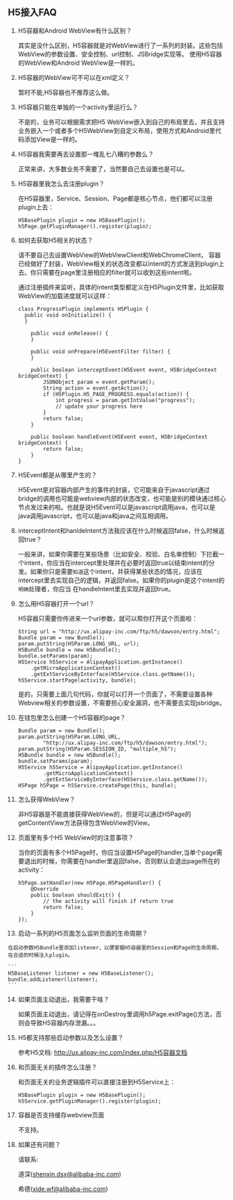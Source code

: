 ## H5接入FAQ

1.  H5容器和Android WebView有什么区别？

    其实是没什么区别，H5容器就是对WebView进行了一系列的封装。这些包括WebView的参数设置、安全控制、url控制、JSBridge实现等。
    使用H5容器的WebView和Android WebView是一样的。

2.  H5容器的WebView可不可以在xml定义？

    暂时不能,H5容器也不推荐这么做。

3.  H5容器只能在单独的一个activity里运行么？
    
    不是的，业务可以根据需求把H5 WebView嵌入到自己的布局里去，并且支持业务嵌入一个或者多个H5WebView到自定义布局，使用方式和Android里代码添加View是一样的。

4.  H5容器我需要再去设置那一堆乱七八糟的参数么？

    正常来讲，大多数业务不需要了，当然要自己去设置也是可以。

5.  H5容器里我怎么去注册plugin？
    
    在H5容器里，Service、Session、Page都是核心节点，他们都可以注册plugin上去：

    ```
	H5BasePlugin plugin = new H5BasePlugin();
	h5Page.getPluginManager().register(plugin);
	```

6.  如何去获取H5相关的状态？
    
    请不要自己去设置WebView的WebViewClient和WebChromeClient， 容器已经做好了封装，WebView相关的状态改变都以intent的方式发送到plugin上去。你只需要在page里注册相应的filter就可以收到这些intent啦。
    
    通过注册插件来监听，具体的intent类型都定义在H5Plugin文件里，比如获取WebView的加载进度就可以这样：
    
    ```
    class ProgressPlugin implements H5Plugin {
      public void onInitialize() {  
      }

		public void onRelease() {
		}
		
		public void onPrepare(H5EventFilter filter) {
		}
		
		public boolean interceptEvent(H5Event event, H5BridgeContext bridgeContext) {
			JSONObject param = event.getParam();
			String action = event.getAction();
			if (H5Plugin.H5_PAGE_PROGRESS.equals(action)) {
				int progress = param.getIntValue("progress");
				// update your progress here
			}
			return false;
		}
		
		public boolean handleEvent(H5Event event, H5BridgeContext bridgeContext) {
			return false;
		}
	}
    ```
7.  H5Event都是从哪里产生的？

    H5Event是对容器内部产生的事件的封装，它可能来自于javascript通过bridge的调用也可能是webview内部的状态改变，也可能是别的模块通过核心节点发过来的啦。也就是说H5Event可以是javascript调用java，也可以是java调用javascript，也可以是java和java之间互相调用。

8.  interceptIntent和hanldeIntent方法我应该在什么时候返回false，什么时候返回true？

    一般来讲，如果你需要在某些场景（比如安全、校验、白名单控制）下拦截一个intent，你应当在intercept里处理并在必要时返回true以结束intent的分发。如果你只是需要`知道`这个intent，并获得某些状态的情况，应该在intercept里去实现自己的逻辑，并返回false。如果你的plugin是这个intent的`明确`处理者，你应当
    在handleIntent里去实现并返回true。
    
9. 怎么用H5容器打开一个url？
    
    H5容器只需要你传进来一个url参数，就可以帮你打开这个页面啦：
    
    ```
    String url = "http://ux.alipay-inc.com/ftp/h5/dawson/entry.html";
    Bundle param = new Bundle();
    param.putString(H5Param.LONG_URL, url);
    H5Bundle bundle = new H5Bundle();
    bundle.setParams(param);
    H5Service h5Service = AlipayApplication.getInstance()
        .getMicroApplicationContext()
        .getExtServiceByInterface(H5Service.class.getName());
    h5Service.startPage(activity, bundle);
    ```
    是的，只需要上面几句代码，你就可以打开一个页面了，不需要设置各种Webview相关的参数设置，不需要担心安全漏洞，也不需要去实现jsbridge。


10. 在钱包里怎么创建一个H5容器的page？

    ```
    Bundle param = new Bundle();
    param.putString(H5Param.LONG_URL,
    		"http://ux.alipay-inc.com/ftp/h5/dawson/entry.html");
    param.putString(H5Param.SESSION_ID, "multiple_h5");
    H5Bundle bundle = new H5Bundle();
    bundle.setParams(param);
    H5Service h5Service = AlipayApplication.getInstance()
    		.getMicroApplicationContext()
    		.getExtServiceByInterface(H5Service.class.getName());
    H5Page h5Page = h5Service.createPage(this, bundle);
    ```

11. 怎么获得WebView？
    
    非H5容器是不能直接获得WebView的，但是可以通过H5Page的getContentView方法获得包含WebView的View。
    
12. 页面里有多个H5 WebView时的注意事项？

    当你的页面有多个H5Page时，你应当设置H5Page的handler,当单个page需要退出的时候，你需要在handler里返回false，否则默认会退出page所在的activity：
    
    ```
    h5Page.setHandler(new H5Page.H5PageHandler() {
        @Override
        public boolean shouldExit() {
            // the activity will finish if return true
            return false;
        }
    });
    ```
    
13.  启动一系列的H5页面怎么监听页面的生命周期？

    在启动参数H5Bundle里添加listener，以便掌握H5容器里的Session和Page的生命周期，在合适的时候注入plugin。

    ```
    H5BaseListener listener = new H5BaseListener();
    bundle.addListener(listener);
    ```

14. 如果页面主动退出，我需要干啥？

    如果页面主动退出，请记得在onDestroy里调用h5Page.exitPage()方法，否则会导致H5容器内存泄漏。。。

15. H5都支持那些启动参数以及怎么设置？

    参考H5文档: http://ux.alipay-inc.com/index.php/H5容器文档
  
16. 和页面无关的插件怎么注册？
    
    和页面无关的业务逻辑插件可以直接注册到H5Service上：
    
    ```
    H5BasePlugin plugin = new H5BasePlugin();
    h5Service.getPluginManager().register(plugin);
    ```
17. 容器是否支持缓存webview页面
    
    不支持。

18. 如果还有问题？

    请联系:
    
    道深(shenxin.dsx@alibaba-inc.com)
    
    希德(xide.wf@alibaba-inc.com)